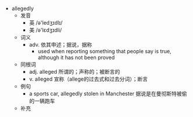 - allegedly
  - 发音
    - 英 /ə'ledʒɪdlɪ/
    - 美 /ə'lɛdʒɪdli/
  - 词义
    - adv. 依其申述；据说，据称
      - used when reporting something that people say is true, although it has not been proved
  - 同根词
    - adj. alleged 所谓的；声称的；被断言的
    - v. alleged 宣称（allege的过去式和过去分词）；断言
  - 例句
    - a sports car, allegedly stolen in Manchester 据说是在曼彻斯特被偷的一辆跑车
  - 补充